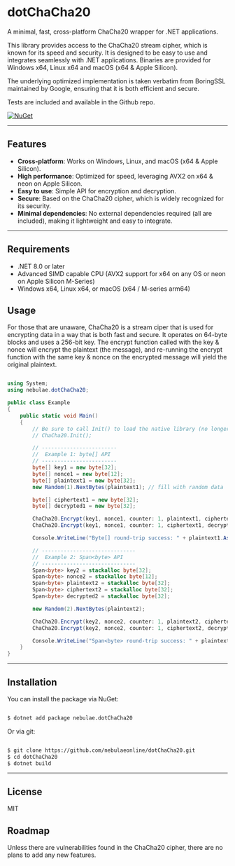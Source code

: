 # dotChaCha20

A minimal, fast, cross-platform ChaCha20 wrapper for .NET applications.

This library provides access to the ChaCha20 stream cipher, which is known for its speed and security. It is designed to be easy to use and integrates seamlessly with .NET applications. Binaries are provided for Windows x64, Linux x64 and macOS (x64 & Apple Silicon).

The underlying optimized implementation is taken verbatim from BoringSSL maintained by Google, ensuring that it is both efficient and secure.

Tests are included and available in the Github repo.

[![NuGet](https://img.shields.io/nuget/v/nebulae.dotChaCha20.svg)](https://www.nuget.org/packages/nebulae.dotChaCha20)

---

## Features

- **Cross-platform**: Works on Windows, Linux, and macOS (x64 & Apple Silicon).
- **High performance**: Optimized for speed, leveraging AVX2 on x64 & neon on Apple Silicon.
- **Easy to use**: Simple API for encryption and decryption.
- **Secure**: Based on the ChaCha20 cipher, which is widely recognized for its security.
- **Minimal dependencies**: No external dependencies required (all are included), making it lightweight and easy to integrate.

---

## Requirements

- .NET 8.0 or later
- Advanced SIMD capable CPU (AVX2 support for x64 on any OS or neon on Apple Silicon M-Series)
- Windows x64, Linux x64, or macOS (x64 / M-series arm64)

## Usage

For those that are unaware, ChaCha20 is a stream ciper that is used for encrypting data in a way that is both fast and secure. It operates on 64-byte blocks and uses a 256-bit key. The encrypt function called with the key & nonce will encrypt the plaintext (the message), and re-running the encrypt function with the same key & nonce on the encrypted message will yield the original plaintext.

```csharp

using System;
using nebulae.dotChaCha20;

public class Example
{
    public static void Main()
    {
        // Be sure to call Init() to load the native library (no longer required as of v0.1.10)
        // ChaCha20.Init();

        // ------------------------
        //  Example 1: byte[] API
        // ------------------------
        byte[] key1 = new byte[32];
        byte[] nonce1 = new byte[12];
        byte[] plaintext1 = new byte[32];
        new Random(1).NextBytes(plaintext1); // fill with random data

        byte[] ciphertext1 = new byte[32];
        byte[] decrypted1 = new byte[32];

        ChaCha20.Encrypt(key1, nonce1, counter: 1, plaintext1, ciphertext1);
        ChaCha20.Encrypt(key1, nonce1, counter: 1, ciphertext1, decrypted1);

        Console.WriteLine("Byte[] round-trip success: " + plaintext1.AsSpan().SequenceEqual(decrypted1));

        // ------------------------------
        //  Example 2: Span<byte> API
        // ------------------------------
        Span<byte> key2 = stackalloc byte[32];
        Span<byte> nonce2 = stackalloc byte[12];
        Span<byte> plaintext2 = stackalloc byte[32];
        Span<byte> ciphertext2 = stackalloc byte[32];
        Span<byte> decrypted2 = stackalloc byte[32];

        new Random(2).NextBytes(plaintext2);

        ChaCha20.Encrypt(key2, nonce2, counter: 1, plaintext2, ciphertext2);
        ChaCha20.Encrypt(key2, nonce2, counter: 1, ciphertext2, decrypted2);

        Console.WriteLine("Span<byte> round-trip success: " + plaintext2.SequenceEqual(decrypted2));
    }
}

```

---

## Installation

You can install the package via NuGet:

```bash

$ dotnet add package nebulae.dotChaCha20

```

Or via git:

```bash

$ git clone https://github.com/nebulaeonline/dotChaCha20.git
$ cd dotChaCha20
$ dotnet build

```

---

## License

MIT

## Roadmap

Unless there are vulnerabilities found in the ChaCha20 cipher, there are no plans to add any new features.